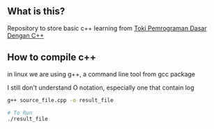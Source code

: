 ## What is this?

Repository to store basic c++ learning from [Toki Pemrograman Dasar Dengan C++](https://tlx.toki.id/courses/basic-cpp/)

## How to compile c++

in linux we are using g++, a command line tool from gcc package

I still don't understand O notation, especially one that contain log

``` bash
g++ source_file.cpp -o result_file

# To Run
./result_file

```